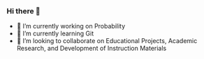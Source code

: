 ### Hi there 👋

<!--
**Ogaitnos/Ogaitnos** is a ✨ _special_ ✨ repository because its `README.md` (this file) appears on your GitHub profile.

Here are some ideas to get you started:

- 🔭 I’m currently working on Probability
- 🌱 I’m currently learning Git
- 👯 I’m looking to collaborate on Educational Projects, Academic Research, and Development of Instruction Materials
- 🤔 I’m looking for help with ... 
- 💬 Ask me about Math 
- 📫 How to reach me:
- 😄 Pronouns: ...
- ⚡ Fun fact: ...
-->
- 🔭 I’m currently working on Probability
- 🌱 I’m currently learning Git
- 👯 I’m looking to collaborate on Educational Projects, Academic Research, and Development of Instruction Materials
